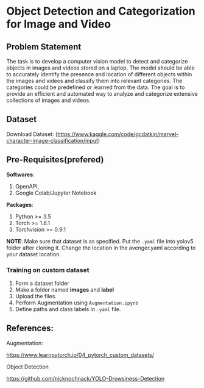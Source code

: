 
# Object Detection and Categorization for Image and Video 


## Problem Statement
The task is to develop a computer vision model to detect and categorize
objects in images and videos stored on a laptop. The model should be able
to accurately identify the presence and location of different objects within
the images and videos and classify them into relevant categories.
The categories could be predefined or learned from the data. The goal is to
provide an efficient and automated way to analyze and categorize extensive
collections of images and videos.


## Dataset

Download Dataset: (https://www.kaggle.com/code/gcdatkin/marvel-character-image-classification/input)


## Pre-Requisites(prefered)
**Softwares**:
1. OpenAPI,
2. Google Colab/Jupyter Notebook


**Packages**:
1. Python >= 3.5
2. Torch >= 1.8.1
3. Torchvision >= 0.9.1


**NOTE**:
Make sure that dataset is as specified. Put the `.yaml` file into yolov5 folder after cloning it. Change the location in the avenger.yaml according to your dataset location.

### Training on custom dataset 
1. Form a dataset folder 
2. Make a folder named **images** and **label** 
3. Upload the files.
4. Perform Augmentation using `Augmentation.ipynb`
5. Define paths and class labels in `.yaml` file.


## References:

Augmentation:

https://www.learnpytorch.io/04_pytorch_custom_datasets/

Object Detection

https://github.com/nicknochnack/YOLO-Drowsiness-Detection
